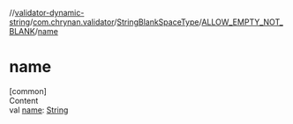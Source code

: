 //[validator-dynamic-string](../../../../index.md)/[com.chrynan.validator](../../index.md)/[StringBlankSpaceType](../index.md)/[ALLOW_EMPTY_NOT_BLANK](index.md)/[name](name.md)



# name  
[common]  
Content  
val [name](name.md): [String](https://kotlinlang.org/api/latest/jvm/stdlib/kotlin/-string/index.html)  



